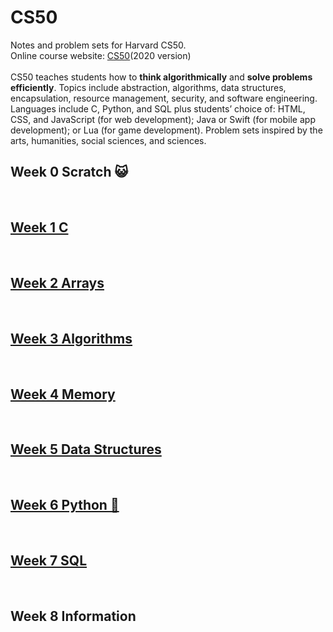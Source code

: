 # CS50
Notes and problem sets for Harvard CS50.<br>
Online course website: [CS50](https://cs50.harvard.edu/x/2020/)(2020 version)
<br><br>
CS50 teaches students how to **think algorithmically** and **solve problems efficiently**. Topics include abstraction, algorithms, data structures, encapsulation, resource management, security, and software engineering. Languages include C, Python, and SQL plus students’ choice of: HTML, CSS, and JavaScript (for web development); Java or Swift (for mobile app development); or Lua (for game development). Problem sets inspired by the arts, humanities, social sciences, and sciences. <br>

## Week 0 Scratch 😺
<br>

## [Week 1 C](/Week%201%20C)
<br>

## [Week 2 Arrays](/Week%202%20Arrays)
<br>

## [Week 3 Algorithms](/Week%203%20Algorithms)
<br>

## [Week 4 Memory](/Week%204%20Memory)
<br>

## [Week 5 Data Structures](/Week%205%20Data%20Structures)
<br>

## [Week 6 Python 🐍](/Week%206%20Python)
<br>

## [Week 7 SQL](/Week%207%20SQL)
<br>

## Week 8 Information
<br>
